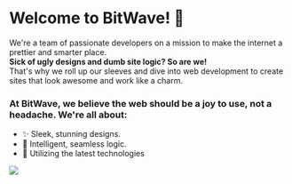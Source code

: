 # Welcome to BitWave! 🌊

We're a team of passionate developers on a mission to make the internet a prettier and smarter place. <br>
<strong>Sick of ugly designs and dumb site logic? So are we! </strong><br>
That's why we roll up our sleeves and dive into web development to create sites that look awesome and work like a charm.

### At BitWave, we believe the web should be a joy to use, not a headache. We're all about:

- ✨ Sleek, stunning designs.
- 🧠 Intelligent, seamless logic.
- 🚀 Utilizing the latest technologies

<img src="https://i.imgur.com/rMkHzPU.png">
